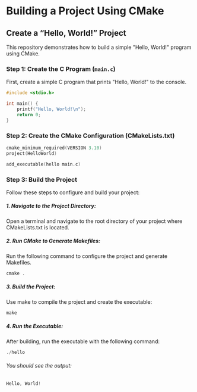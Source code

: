  # Building a Project Using CMake

## Create a “Hello, World!” Project

This repository demonstrates how to build a simple "Hello, World!" program using CMake.

### Step 1: Create the C Program (`main.c`)

First, create a simple C program that prints "Hello, World!" to the console.

```c
#include <stdio.h>

int main() {
    printf("Hello, World!\n");
    return 0;
}
```

### Step 2: Create the CMake Configuration (CMakeLists.txt)

```c
cmake_minimum_required(VERSION 3.10)
project(HelloWorld)

add_executable(hello main.c)

```

### Step 3: Build the Project

Follow these steps to configure and build your project:

##### 1. Navigate to the Project Directory:

Open a terminal and navigate to the root directory of your project where CMakeLists.txt is located.

##### 2. Run CMake to Generate Makefiles:

Run the following command to configure the project and generate Makefiles.

```c
cmake .
```
##### 3. Build the Project:

Use make to compile the project and create the executable:

```c
make
```
##### 4. Run the Executable:

After building, run the executable with the following command:

```c
./hello
```
###### You should see the output:
```c
Hello, World!
```
